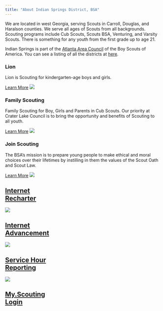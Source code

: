 ```yaml
---
title: "About Indian Springs District, BSA"
---
```


We are located in west Georgia, serving Scouts in Carroll, Douglas, and Haralson counties. We serve all ages of Scouts from all backgrounds. Scouting programs include Cub Scouts, Scouts BSA, Venturing, and Varsity Scouts. There is something for any youth from the first grade up to age 21.

Indian Springs is part of the [Atlanta Area Council](https://www.atlantabsa.org) of the Boy Scouts of America. You can see a listing of all the districts at [here](https://www.atlantabsa.org/districts).

### Lion

Lion is Scouting for kindergarten-age boys and girls.

[Learn More](https://beascout.scouting.org) ![](https://www.indianspringsbsa.org/wp-content/uploads/2019/01/family-scouting.jpg)

### Family Scouting

Family Scouting for Boy, Girls and Parents in Cub Scouts. Our priority at Crater Lake Council is to bring the opportunity and benefits of Scouting to all youth.

[Learn More](https://beascout.scouting.org) ![](https://www.indianspringsbsa.org/wp-content/uploads/2019/01/join-scouting.jpg)

### Join Scouting

The BSA’s mission is to prepare young people to make ethical and moral choices over their lifetimes by instilling in them the values of the Scout Oath and Scout Law.

[Learn More](https://beascout.scouting.org) ![](https://www.indianspringsbsa.org/wp-content/uploads/2019/01/icon-user.png)

[Internet  
Recharter](https://scoutnet.scouting.org/ucrs/UI/home/default.aspx)
-------------------------------------------------------------------------------

![](https://www.indianspringsbsa.org/wp-content/uploads/2019/01/icon-user.png)

[Internet  
Advancement](https://scoutbook.scouting.org/login)
--------------------------------------------------------------

![](https://www.indianspringsbsa.org/wp-content/uploads/2019/01/icon-letter.png)

[Service Hour  
Reporting](https://servicehours.scouting.org/UI/Security/Login.aspx)
------------------------------------------------------------------------------------

![](https://www.indianspringsbsa.org/wp-content/uploads/2019/01/icon-download.png)

[My.Scouting  
Login](https://my.scouting.org/)
-----------------------------------------------
